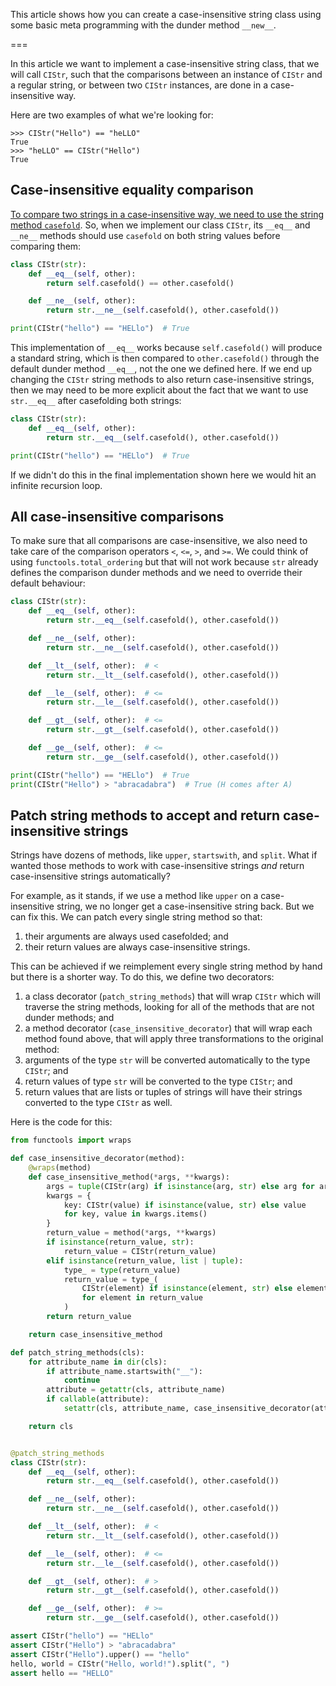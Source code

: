 This article shows how you can create a case-insensitive string class using some basic meta programming with the dunder method `__new__`.

===

In this article we want to implement a case-insensitive string class, that we will call `CIStr`, such that the comparisons between an instance of `CIStr` and a regular string, or between two `CIStr` instances, are done in a case-insensitive way.

Here are two examples of what we're looking for:

```pycon
>>> CIStr("Hello") == "heLLO"
True
>>> "heLLO" == CIStr("Hello")
True
```

## Case-insensitive equality comparison

[To compare two strings in a case-insensitive way, we need to use the string method `casefold`](/blog/how-to-work-with-case-insensitive-strings).
So, when we implement our class `CIStr`, its `__eq__` and `__ne__` methods should use `casefold` on both string values before comparing them:

```py
class CIStr(str):
    def __eq__(self, other):
        return self.casefold() == other.casefold()

    def __ne__(self, other):
        return str.__ne__(self.casefold(), other.casefold())

print(CIStr("hello") == "HELlo")  # True
```

This implementation of `__eq__` works because `self.casefold()` will produce a standard string, which is then compared to `other.casefold()` through the default dunder method `__eq__`, not the one we defined here.
If we end up changing the `CIStr` string methods to also return case-insensitive strings, then we may need to be more explicit about the fact that we want to use `str.__eq__` after casefolding both strings:

```py
class CIStr(str):
    def __eq__(self, other):
        return str.__eq__(self.casefold(), other.casefold())

print(CIStr("hello") == "HELlo")  # True
```

If we didn't do this in the final implementation shown here we would hit an infinite recursion loop.


## All case-insensitive comparisons

To make sure that all comparisons are case-insensitive, we also need to take care of the comparison operators `<`, `<=`, `>`, and `>=`.
We could think of using `functools.total_ordering` but that will not work because `str` already defines the comparison dunder methods and we need to override their default behaviour:

```py
class CIStr(str):
    def __eq__(self, other):
        return str.__eq__(self.casefold(), other.casefold())

    def __ne__(self, other):
        return str.__ne__(self.casefold(), other.casefold())

    def __lt__(self, other):  # <
        return str.__lt__(self.casefold(), other.casefold())

    def __le__(self, other):  # <=
        return str.__le__(self.casefold(), other.casefold())

    def __gt__(self, other):  # <=
        return str.__gt__(self.casefold(), other.casefold())

    def __ge__(self, other):  # <=
        return str.__ge__(self.casefold(), other.casefold())

print(CIStr("hello") == "HELlo")  # True
print(CIStr("Hello") > "abracadabra")  # True (H comes after A)
```


## Patch string methods to accept and return case-insensitive strings

Strings have dozens of methods, like `upper`, `startswith`, and `split`.
What if wanted those methods to work with case-insensitive strings _and_ return case-insensitive strings automatically?

For example, as it stands, if we use a method like `upper` on a case-insensitive string, we no longer get a case-insensitive string back.
But we can fix this.
We can patch every single string method so that:

 1. their arguments are always used casefolded; and
 2. their return values are always case-insensitive strings.

This can be achieved if we reimplement every single string method by hand but there is a shorter way.
To do this, we define two decorators:

 1. a class decorator (`patch_string_methods`) that will wrap `CIStr` which will traverse the string methods, looking for all of the methods that are not dunder methods; and
 2. a method decorator (`case_insensitive_decorator`) that will wrap each method found above, that will apply three transformations to the original method:
   1. arguments of the type `str` will be converted automatically to the type `CIStr`; and
   2. return values of type `str` will be converted to the type `CIStr`; and
   3. return values that are lists or tuples of strings will have their strings converted to the type `CIStr` as well.

Here is the code for this:

```py
from functools import wraps

def case_insensitive_decorator(method):
    @wraps(method)
    def case_insensitive_method(*args, **kwargs):
        args = tuple(CIStr(arg) if isinstance(arg, str) else arg for arg in args)
        kwargs = {
            key: CIStr(value) if isinstance(value, str) else value
            for key, value in kwargs.items()
        }
        return_value = method(*args, **kwargs)
        if isinstance(return_value, str):
            return_value = CIStr(return_value)
        elif isinstance(return_value, list | tuple):
            type_ = type(return_value)
            return_value = type_(
                CIStr(element) if isinstance(element, str) else element
                for element in return_value
            )
        return return_value

    return case_insensitive_method

def patch_string_methods(cls):
    for attribute_name in dir(cls):
        if attribute_name.startswith("__"):
            continue
        attribute = getattr(cls, attribute_name)
        if callable(attribute):
            setattr(cls, attribute_name, case_insensitive_decorator(attribute))

    return cls


@patch_string_methods
class CIStr(str):
    def __eq__(self, other):
        return str.__eq__(self.casefold(), other.casefold())

    def __ne__(self, other):
        return str.__ne__(self.casefold(), other.casefold())

    def __lt__(self, other):  # <
        return str.__lt__(self.casefold(), other.casefold())

    def __le__(self, other):  # <=
        return str.__le__(self.casefold(), other.casefold())

    def __gt__(self, other):  # >
        return str.__gt__(self.casefold(), other.casefold())

    def __ge__(self, other):  # >=
        return str.__ge__(self.casefold(), other.casefold())

assert CIStr("hello") == "HELlo"
assert CIStr("Hello") > "abracadabra"
assert CIStr("Hello").upper() == "hello"
hello, world = CIStr("Hello, world!").split(", ")
assert hello == "HELLO"
```
